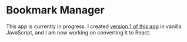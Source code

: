 # Bookmark Manager

This app is currently in progress. I created [version 1 of this app](https://github.com/n-dett/bookmark-manager) in vanilla JavaScript, and I am now working on converting it to React.



